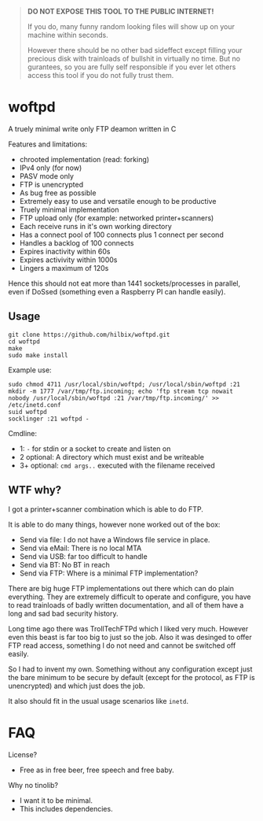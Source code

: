 > **DO NOT EXPOSE THIS TOOL TO THE PUBLIC INTERNET!**
>
> If you do, many funny random looking files will show up
> on your machine within seconds.
>
> However there should be no other bad sideffect except
> filling your precious disk with trainloads of bullshit
> in virtually no time.  But no gurantees, so you are
> fully self responsible if you ever let others
> access this tool if you do not fully trust them.


# woftpd

A truely minimal write only FTP deamon written in C

Features and limitations:

- chrooted implementation (read: forking)
- IPv4 only (for now)
- PASV mode only
- FTP is unencrypted
- As bug free as possible
- Extremely easy to use and versatile enough to be productive
- Truely minimal implementation
- FTP upload only (for example: networked printer+scanners)
- Each receive runs in it's own working directory
- Has a connect pool of 100 connects plus 1 connect per second
- Handles a backlog of 100 connects
- Expires inactivity within 60s
- Expires activivity within 1000s
- Lingers a maximum of 120s

Hence this should not eat more than 1441 sockets/processes in parallel,
even if DoSsed (something even a Raspberry PI can handle easily).


## Usage

	git clone https://github.com/hilbix/woftpd.git
	cd woftpd
	make
	sudo make install

Example use:

	sudo chmod 4711 /usr/local/sbin/woftpd; /usr/local/sbin/woftpd :21
	mkdir -m 1777 /var/tmp/ftp.incoming; echo 'ftp stream tcp nowait nobody /usr/local/sbin/woftpd :21 /var/tmp/ftp.incoming/' >> /etc/inetd.conf
	suid woftpd
	socklinger :21 woftpd -

Cmdline:

- 1: `-` for stdin or a socket to create and listen on
- 2 optional: A directory which must exist and be writeable
- 3+ optional: `cmd args..` executed with the filename received


## WTF why?

I got a printer+scanner combination which is able to do FTP.

It is able to do many things, however none worked out of the box:

- Send via file:  I do not have a Windows file service in place.
- Send via eMail: There is no local MTA
- Send via USB: far too difficult to handle
- Send via BT: No BT in reach
- Send via FTP: Where is a minimal FTP implementation?

There are big huge FTP implementations out there which can do plain everything.
They are extremely difficult to operate and configure,
you have to read trainloads of badly written documentation,
and all of them have a long and sad bad security history.

Long time ago there was TrollTechFTPd which I liked very much.
However even this beast is far too big to just so the job.
Also it was desinged to offer FTP read access,
something I do not need and cannot be switched off easily.

So I had to invent my own.  Something without any configuration
except just the bare minimum to be secure by default (except for
the protocol, as FTP is unencrypted) and which just does the job.

It also should fit in the usual usage scenarios like `inetd`.


# FAQ

License?

- Free as in free beer, free speech and free baby.

Why no tinolib?

- I want it to be minimal.
- This includes dependencies.


